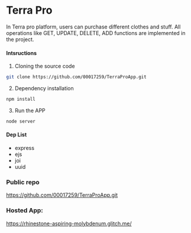 # Terra Pro

In Terra pro platform, users can purchase different clothes and stuff. 
All operations like GET, UPDATE, DELETE, ADD functions are implemented in the project.

#### Intsructions
1. Cloning the source code
```bash 
git clone https://github.com/00017259/TerraProApp.git
```

2.  Dependency installation

```bash
npm install 
```

3. Run the APP
```bash
node server
```

#### Dep List 
- express
- ejs
- joi
- uuid


### Public repo
https://github.com/00017259/TerraProApp.git

### Hosted App:
https://rhinestone-aspiring-molybdenum.glitch.me/
